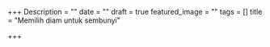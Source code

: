 +++
Description = ""
date = ""
draft = true
featured_image = ""
tags = []
title = "Memilih diam untuk sembunyi"

+++

